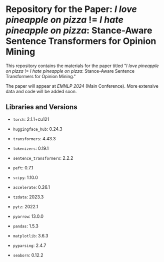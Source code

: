 # Repository for the Paper: *I love pineapple on pizza* != *I hate pineapple on pizza*: Stance-Aware Sentence Transformers for Opinion Mining

This repository contains the materials for the paper titled "*I love pineapple on pizza* != *I hate pineapple on pizza*: Stance-Aware Sentence Transformers for Opinion Mining."

The paper will appear at *EMNLP 2024* (Main Conference). More extensive data and code will be added soon.

## Libraries and Versions

- `torch`: 2.1.1+cu121  
- `huggingface_hub`: 0.24.3  
- `transformers`: 4.43.3  
- `tokenizers`: 0.19.1  
- `sentence_transformers`: 2.2.2  
- `peft`: 0.7.1

- `scipy`: 1.10.0  
- `accelerate`: 0.26.1  
- `tzdata`: 2023.3  
- `pytz`: 2022.1  
- `pyarrow`: 13.0.0  
- `pandas`: 1.5.3  
- `matplotlib`: 3.6.3  
- `pyparsing`: 2.4.7  
- `seaborn`: 0.12.2
